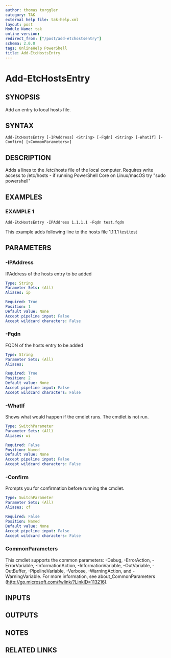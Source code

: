 ```yaml
---
author: thomas torggler
category: TAK
external help file: tak-help.xml
layout: post
Module Name: tak
online version:
redirect_from: ["/post/add-etchostsentry"]
schema: 2.0.0
tags: OnlineHelp PowerShell
title: Add-EtcHostsEntry
---
```


# Add-EtcHostsEntry

## SYNOPSIS
Add an entry to local hosts file.

## SYNTAX

```
Add-EtcHostsEntry [-IPAddress] <String> [-Fqdn] <String> [-WhatIf] [-Confirm] [<CommonParameters>]
```

## DESCRIPTION
Adds a lines to the /etc/hosts file of the local computer.
Requires write access to /etc/hosts - if running PowerShell Core on  Linux/macOS try "sudo powershell"

## EXAMPLES

### EXAMPLE 1
```
Add-EtcHostsEntry -IPAddress 1.1.1.1 -Fqdn test.fqdn
```

This example adds following line to the hosts file
1.1.1.1 test.test

## PARAMETERS

### -IPAddress
IPAddress of the hosts entry to be added

```yaml
Type: String
Parameter Sets: (All)
Aliases: ip

Required: True
Position: 1
Default value: None
Accept pipeline input: False
Accept wildcard characters: False
```

### -Fqdn
FQDN of the hosts entry to be added

```yaml
Type: String
Parameter Sets: (All)
Aliases:

Required: True
Position: 2
Default value: None
Accept pipeline input: False
Accept wildcard characters: False
```

### -WhatIf
Shows what would happen if the cmdlet runs.
The cmdlet is not run.

```yaml
Type: SwitchParameter
Parameter Sets: (All)
Aliases: wi

Required: False
Position: Named
Default value: None
Accept pipeline input: False
Accept wildcard characters: False
```

### -Confirm
Prompts you for confirmation before running the cmdlet.

```yaml
Type: SwitchParameter
Parameter Sets: (All)
Aliases: cf

Required: False
Position: Named
Default value: None
Accept pipeline input: False
Accept wildcard characters: False
```

### CommonParameters
This cmdlet supports the common parameters: -Debug, -ErrorAction, -ErrorVariable, -InformationAction, -InformationVariable, -OutVariable, -OutBuffer, -PipelineVariable, -Verbose, -WarningAction, and -WarningVariable.
For more information, see about_CommonParameters (http://go.microsoft.com/fwlink/?LinkID=113216).

## INPUTS

## OUTPUTS

## NOTES

## RELATED LINKS
